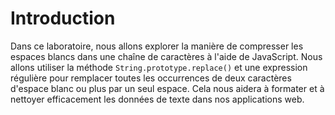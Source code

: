 # Introduction

Dans ce laboratoire, nous allons explorer la manière de compresser les espaces blancs dans une chaîne de caractères à l'aide de JavaScript. Nous allons utiliser la méthode `String.prototype.replace()` et une expression régulière pour remplacer toutes les occurrences de deux caractères d'espace blanc ou plus par un seul espace. Cela nous aidera à formater et à nettoyer efficacement les données de texte dans nos applications web.
